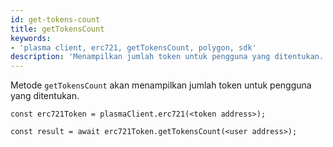 ```yaml
---
id: get-tokens-count
title: getTokensCount
keywords:
- 'plasma client, erc721, getTokensCount, polygon, sdk'
description: 'Menampilkan jumlah token untuk pengguna yang ditentukan.'
---
```


Metode `getTokensCount` akan menampilkan jumlah token untuk pengguna yang ditentukan.

```
const erc721Token = plasmaClient.erc721(<token address>);

const result = await erc721Token.getTokensCount(<user address>);

```
